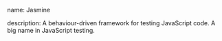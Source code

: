name: Jasmine

description: A behaviour-driven framework for testing JavaScript code. A big name in JavaScript testing.
